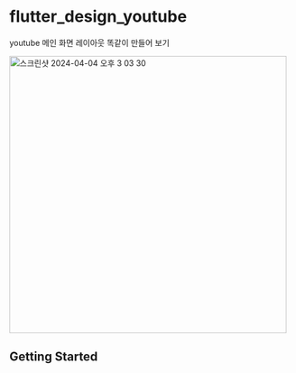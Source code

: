 # flutter_design_youtube

youtube 메인 화면 레이아웃 똑같이 만들어 보기


<img width="491" alt="스크린샷 2024-04-04 오후 3 03 30" src="https://github.com/hee462/flutter_design_youtube/assets/130423866/e1c19ff7-2a9c-46e4-8c77-5988e2e65019">


## Getting Started



